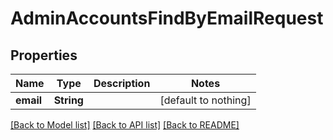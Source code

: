 # AdminAccountsFindByEmailRequest


## Properties
Name | Type | Description | Notes
------------ | ------------- | ------------- | -------------
**email** | **String** |  | [default to nothing]


[[Back to Model list]](../README.md#models) [[Back to API list]](../README.md#api-endpoints) [[Back to README]](../README.md)



